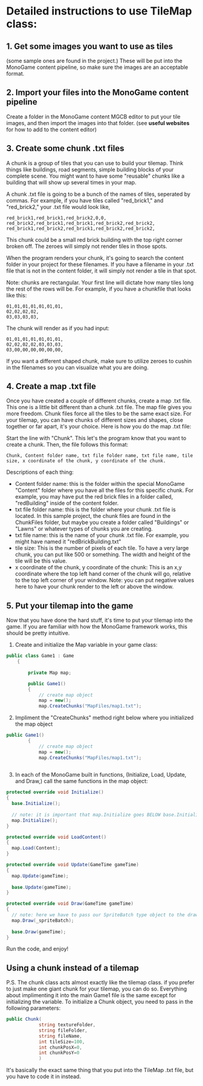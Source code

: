 # Detailed instructions to use TileMap class: 

## 1. Get some images you want to use as tiles
(some sample ones are found in the project.) These will be put into the MonoGame content pipeline, so make sure the images are an acceptable format.

## 2. Import your files into the MonoGame content pipeline
Create a folder in the MonoGame content MGCB editor to put your tile images, and then import the images into that folder. (see **useful websites** for how to add to the content editor)

## 3. Create some chunk .txt files
A chunk is a group of tiles that you can use to build your tilemap. Think things like buildings, road segments, simple building blocks of your complete scene. You might want to have some "reusable" chunks like a building that will show up several times in your map.

A chunk .txt file is going to be a bunch of the names of tiles, seperated by commas. For example, if you have tiles called "red_brick1," and "red_brick2," your .txt file would look like,
```
red_brick1,red_brick1,red_brick2,0,0,
red_brick2,red_brick1,red_brick1,red_brick2,red_brick2,
red_brick1,red_brick2,red_brick1,red_brick2,red_brick2,
```
This chunk could be a small red brick building with the top right corner broken off. The zeroes will simply not render tiles in those spots. 
  
When the program renders your chunk, it's going to search the content folder in your project for these filenames. If you have a filename in your .txt file that is not in the content folder, it will simply not render a tile in that spot.

Note: chunks are rectangular. Your first line will dictate how many tiles long the rest of the rows will be. For example, if you have a chunkfile that looks like this:
```
01,01,01,01,01,01,01,
02,02,02,02,
03,03,03,03,
```
The chunk will render as if you had input:
```
01,01,01,01,01,01,01,
02,02,02,02,03,03,03,
03,00,00,00,00,00,00,
```
If you want a different shaped chunk, make sure to utilize zeroes to cushin in the filenames so you can visualize what you are doing. 
 
## 4. Create a map .txt file
Once you have created a couple of different chunks, create a map .txt file. This one is a little bit different than a chunk .txt file. The map file gives you more freedom. Chunk files force all the tiles to be the same exact size. For your tilemap, you can have chunks of different sizes and shapes, close together or far apart, it's your choice. Here is how you do the map .txt file:

Start the line with "Chunk". This let's the program know that you want to create a chunk. Then, the file follows this format:
```
Chunk, Content folder name, txt file folder name, txt file name, tile size, x coordinate of the chunk, y coordinate of the chunk.
```
Descriptions of each thing:
- Content folder name: this is the folder within the special MonoGame "Content" folder where you have all the files for this specific chunk. For example, you may have put the red brick files in a folder called, "redBuilding" inside of the content folder.
- txt file folder name: this is the folder where your chunk .txt file is located. In this sample project, the chunk files are found in the ChunkFiles folder, but maybe you create a folder called "Buildings" or "Lawns" or whatever types of chunks you are creating.
- txt file name: this is the name of your chunk .txt file. For example, you might have named it "redBrickBuilding.txt"
- tile size: This is the number of pixels of each tile. To have a very large chunk, you can put like 500 or something. The width and height of the tile will be this value.
- x coordinate of the chunk, y coordinate of the chunk: This is an x,y coordinate where the top left hand corner of the chunk will go, relative to the top left corner of your window. Note: you can put negative values here to have your chunk render to the left or above the window.

## 5. Put your tilemap into the game

Now that you have done the hard stuff, it's time to put your tilemap into the game. If you are familiar with how the MonoGame framework works, this should be pretty intuitive.

1. Create and initialize the Map variable in your game class:
```cs
public class Game1 : Game
    {
 
        private Map map;

        public Game1()
        {
            // create map object
            map = new();
            map.CreateChunks("MapFiles/map1.txt");
```
2. Impliment the "CreateChunks" method right below where you initialized the map object
```cs
public Game1()
        {
            // create map object
            map = new();
            map.CreateChunks("MapFiles/map1.txt");
            
```
3. In each of the MonoGame built in functions, (Initialize, Load, Update, and Draw,) call the same functions in the map object:
```cs
protected override void Initialize()
{
  base.Initialize();
  
  // note: it is important that map.Initialize goes BELOW base.Initialize().
  map.Initialize();
}

protected override void LoadContent()
{
  map.Load(Content);
}

protected override void Update(GameTime gameTime)
{
  map.Update(gameTime);
  
  base.Update(gameTime);
}

protected override void Draw(GameTime gameTime)
{
  // note: here we have to pass our SpriteBatch type object to the draw method.
  map.Draw(_spriteBatch);
  
  base.Draw(gameTime);
}

```

Run the code, and enjoy!

## Using a chunk instead of a tilemap
P.S. The chunk class acts almost exactly like the tilemap class. if you prefer to just make one giant chunk for your tilemap, you can do so. Everything about implimenting it into the main Game1 file is the same except for initializing the variable. To initialize a Chunk object, you need to pass in the following parameters:
```cs
public Chunk(
            string textureFolder,
            string fileFolder,
            string fileName,
            int tileSize=100,
            int chunkPosX=0,
            int chunkPosY=0
            )
```
It's basically the exact same thing that you put into the TileMap .txt file, but you have to code it in instead. 
